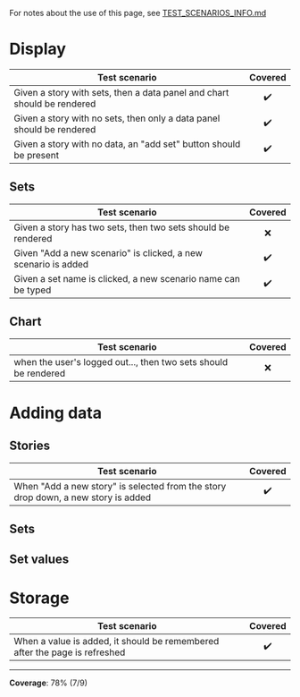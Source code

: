 For notes about the use of this page, see [TEST_SCENARIOS_INFO.md](./TEST_SCENARIOS_INFO.md)

# Display
|Test scenario|Covered|
|---          |   :---:  |
|Given a story with sets, then a data panel and chart should be rendered|:heavy_check_mark:|
|Given a story with no sets, then only a data panel should be rendered|:heavy_check_mark:|
|Given a story with no data, an "add set" button should be present|:heavy_check_mark:|

## Sets
|Test scenario|Covered|
|---          |   :---:  |
|Given a story has two sets, then two sets should be rendered|:x:|
|Given "Add a new scenario" is clicked, a new scenario is added|:heavy_check_mark:|
|Given a set name is clicked, a new scenario name can be typed|:heavy_check_mark:|

## Chart
|Test scenario|Covered|
|---          |   :---:  |
|when the user's logged out..., then two sets should be rendered|:x:|

# Adding data

## Stories
|Test scenario|Covered|
|---          |   :---:  |
|When "Add a new story" is selected from the story drop down, a new story is added|:heavy_check_mark:|

## Sets

## Set values

# Storage
|Test scenario|Covered|
|---          |   :---:  |
|When a value is added, it should be remembered after the page is refreshed|:heavy_check_mark:|

---

**Coverage**: 78% (7/9)
